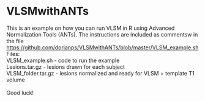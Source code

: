 VLSMwithANTs
============
This is an example on how you can run VLSM in R using Advanced Normalization Tools (ANTs).
The instructions are included as commentsw in the file https://github.com/dorianps/VLSMwithANTs/blob/master/VLSM_example.sh
<br>
Files:<br>
VLSM_example.sh - code to run the example<br>
Lesions.tar.gz - lesions drawn for each subject<br>
VLSM_folder.tar.gz - lesions normalized and ready for VLSM + template T1 volume<br>
<br>
Good luck!
